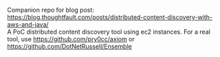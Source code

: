 Companion repo for blog post: https://blog.thoughtfault.com/posts/distributed-content-discovery-with-aws-and-java/<br>
A PoC distributed content discovery tool using ec2 instances.  For a real tool, use https://github.com/pry0cc/axiom or https://github.com/DotNetRussell/Ensemble

